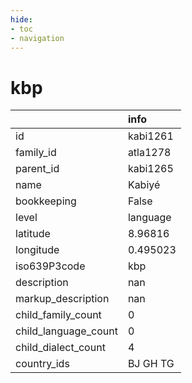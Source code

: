 ```yaml
---
hide:
- toc
- navigation
---
```

# kbp
|                      | info     |
|:---------------------|:---------|
| id                   | kabi1261 |
| family_id            | atla1278 |
| parent_id            | kabi1265 |
| name                 | Kabiyé   |
| bookkeeping          | False    |
| level                | language |
| latitude             | 8.96816  |
| longitude            | 0.495023 |
| iso639P3code         | kbp      |
| description          | nan      |
| markup_description   | nan      |
| child_family_count   | 0        |
| child_language_count | 0        |
| child_dialect_count  | 4        |
| country_ids          | BJ GH TG |